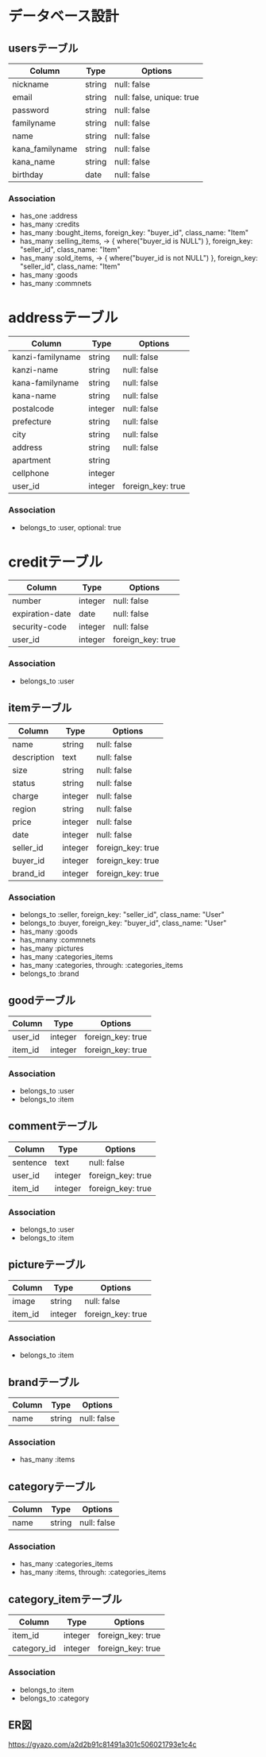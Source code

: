 # データベース設計

## usersテーブル
|Column|Type|Options|
|------|----|-------|
|nickname|string|null: false|
|email|string|null: false, unique: true|
|password|string|null: false|
|familyname|string|null: false|
|name|string|null: false|
|kana_familyname|string|null: false|
|kana_name|string|null: false|
|birthday|date|null: false|

### Association
- has_one :address
- has_many :credits
- has_many :bought_items, foreign_key: "buyer_id", class_name: "Item"
- has_many :selling_items, -> { where("buyer_id is NULL") }, foreign_key: "seller_id", class_name: "Item"
- has_many :sold_items, -> { where("buyer_id is not NULL") }, foreign_key: "seller_id", class_name: "Item"
- has_many :goods
- has_many :commnets


# addressテーブル
|Column|Type|Options|
|------|----|-------|
|kanzi-familyname|string|null: false|
|kanzi-name|string|null: false|
|kana-familyname|string|null: false|
|kana-name|string|null: false|
|postalcode|integer|null: false|
|prefecture|string|null: false|
|city|string|null: false|
|address|string|null: false|
|apartment|string|
|cellphone|integer|
|user_id|integer|foreign_key: true|

### Association
- belongs_to :user, optional: true


# creditテーブル
|Column|Type|Options|
|------|----|-------|
|number|integer|null: false|
|expiration-date|date|null: false|
|security-code|integer|null: false|
|user_id|integer|foreign_key: true|

### Association
- belongs_to :user


## itemテーブル
|Column|Type|Options|
|------|----|-------|
|name|string|null: false|
|description|text|null: false|
|size|string|null: false|
|status|string|null: false|
|charge|integer|null: false|
|region|string|null: false|
|price|integer|null: false|
|date|integer|null: false|
|seller_id|integer|foreign_key: true|
|buyer_id|integer|foreign_key: true|
|brand_id|integer|foreign_key: true|

### Association
- belongs_to :seller, foreign_key: "seller_id", class_name: "User"
- belongs_to :buyer, foreign_key: "buyer_id", class_name: "User"
- has_many :goods
- has_mnany :commnets
- has_many :pictures
- has_many :categories_items
- has_many :categories, through: :categories_items
- belongs_to :brand


## goodテーブル
|Column|Type|Options|
|------|----|-------|
|user_id|integer|foreign_key: true|
|item_id|integer|foreign_key: true|

### Association
- belongs_to :user
- belongs_to :item


## commentテーブル
|Column|Type|Options|
|------|----|-------|
|sentence|text|null: false|
|user_id|integer|foreign_key: true|
|item_id|integer|foreign_key: true|

### Association
- belongs_to :user
- belongs_to :item


## pictureテーブル
|Column|Type|Options|
|------|----|-------|
|image|string|null: false|
|item_id|integer|foreign_key: true|

### Association
- belongs_to :item


## brandテーブル
|Column|Type|Options|
|------|----|-------|
|name|string|null: false|

### Association
- has_many :items


## categoryテーブル
|Column|Type|Options|
|------|----|-------|
|name|string|null: false|

### Association
- has_many :categories_items
- has_many :items, through: :categories_items


## category_itemテーブル
|Column|Type|Options|
|------|----|-------|
|item_id|integer|foreign_key: true|
|category_id|integer|foreign_key: true|

### Association
- belongs_to :item
- belongs_to :category


## ER図
https://gyazo.com/a2d2b91c81491a301c506021793e1c4c